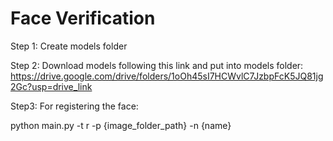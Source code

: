 
# Face Verification

Step 1: Create models folder

Step 2: Download models following this link and put into models folder:
https://drive.google.com/drive/folders/1oOh45sI7HCWvlC7JzbpFcK5JQ81jg2Gc?usp=drive_link


Step3: For registering the face:

python main.py -t r -p {image_folder_path} -n {name}